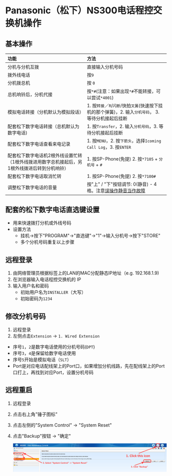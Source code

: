 # Panasonic（松下）NS300电话程控交换机操作

## 基本操作

|  功能 | 方法 |
|  :--- | :--- |
| 分机与分机互拨 | 直接输入分机号码 |
| 拨外线电话 | 按`9` |
| 分机拨总机 | 按 `0` |
| 总机响铃后，分机代接 | 按`*#`(注意：如果出现`*#`不能转接，可以尝试`*4001`) |
| 模拟电话转接（分机默认为模拟段话）| 1. 按`转接`／`R`/`闪断`/快拍`叉簧`(快速按下挂机的那个弹簧)，2. 输入`分机号码`， 3. 等待分机接起后挂断 |
| 配套松下数字电话转接（总机默认为数字电话) | 1. 按`Transfer`，2. 输入`分机号码`，3. 等待分机接起后挂断 |
| 配套松下数字电话查看来电记录 | 1. 按`MENU`，2. 按`下箭头`，选择`Icoming Call Log`，3. 按`ENTER` |
| 配套松下数字电话机2根外线设置忙转（1根外线拨进用数字总机接起后，另1根外线拨进后转到分机响铃）| 1. 按SP-Phone(免提) 2. 按`*7105` + `分机号` + `#` |
| 配套松下数字电话取消忙转 | 1. 按SP-Phone(免提) 2. 按`*7100#` |
| 调整松下数字电话的音量 | 按"上" / "下"按钮调节: 0(静音) - 4格。注意[误操作静音当作故障](https://github.com/northbright/Notes/blob/master/hardware/digital-phone-of-panasonic-kx-ns300-was-muted.md)|

## 配套的松下数字电话直选键设置
* 用来快速拨打分机或外线号码
* 设置方法
  * 挂机->按下"PROGRAM"->"直选键"->"1"->输入分机号->按下"STORE"
  * 多个分机号码重复以上步骤

## 远程登录
1. 由网络管理员根据标签上的LAN的MAC分配静态IP地址（e.g. 192.168.1.9)
2. 在浏览器输入电话程控交换机的 IP
3. 输入用户名和密码
   * 初始用户名为`INSTALLER`（大写）
   * 初始密码为`1234`

## 修改分机号码
1. 远程登录
2. 左侧点击`Extension` -> `1. Wired Extension`
  * 序号`1`，`2`是数字电话使用的分机号码(`DPT`)
  * 序号`3`，`4`是保留给数字电话使用
  * 序号`5`开始是模拟电话（`SLT`）
  * Port是对应电话配线架上的Port口，如果增加分机线路，先在配线架上的Port口打上，再找到对应Port，设置分机号码

## 远程重启
1. 远程登录
2. 点击右上角"锤子图标"
3. 点击左侧的"System Control" -> "System Reset"
4. 点击"Backup"按钮 -> "确定"

   ![](img/01.png)
